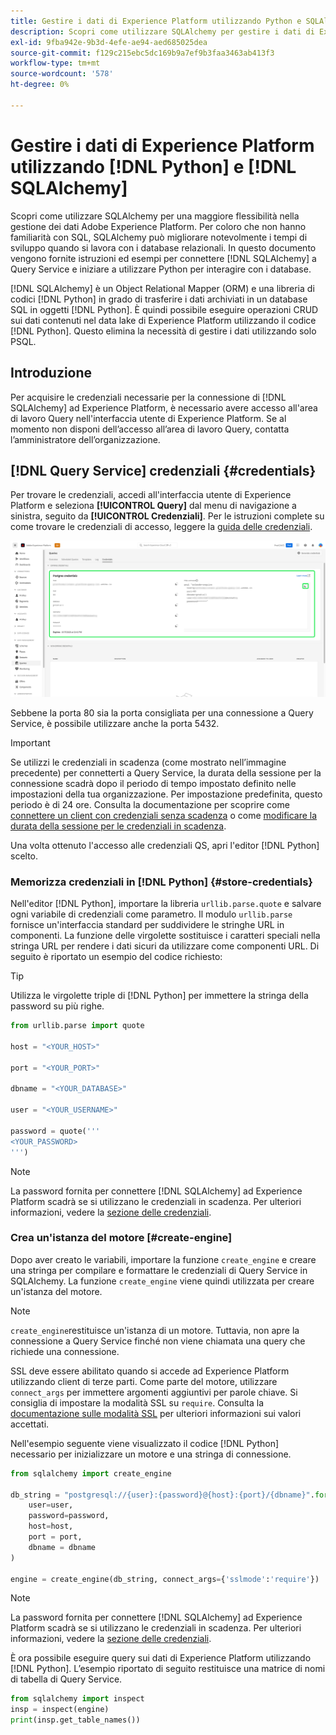 ```yaml
---
title: Gestire i dati di Experience Platform utilizzando Python e SQLAlchemy
description: Scopri come utilizzare SQLAlchemy per gestire i dati di Experience Platform utilizzando Python anziché SQL.
exl-id: 9fba942e-9b3d-4efe-ae94-aed685025dea
source-git-commit: f129c215ebc5dc169b9a7ef9b3faa3463ab413f3
workflow-type: tm+mt
source-wordcount: '578'
ht-degree: 0%

---
```


# Gestire i dati di Experience Platform utilizzando [!DNL Python] e [!DNL SQLAlchemy]

Scopri come utilizzare SQLAlchemy per una maggiore flessibilità nella gestione dei dati Adobe Experience Platform. Per coloro che non hanno familiarità con SQL, SQLAlchemy può migliorare notevolmente i tempi di sviluppo quando si lavora con i database relazionali. In questo documento vengono fornite istruzioni ed esempi per connettere [!DNL SQLAlchemy] a Query Service e iniziare a utilizzare Python per interagire con i database.

[!DNL SQLAlchemy] è un Object Relational Mapper (ORM) e una libreria di codici [!DNL Python] in grado di trasferire i dati archiviati in un database SQL in oggetti [!DNL Python]. È quindi possibile eseguire operazioni CRUD sui dati contenuti nel data lake di Experience Platform utilizzando il codice [!DNL Python]. Questo elimina la necessità di gestire i dati utilizzando solo PSQL.

## Introduzione

Per acquisire le credenziali necessarie per la connessione di [!DNL SQLAlchemy] ad Experience Platform, è necessario avere accesso all&#39;area di lavoro Query nell&#39;interfaccia utente di Experience Platform. Se al momento non disponi dell’accesso all’area di lavoro Query, contatta l’amministratore dell’organizzazione.

## [!DNL Query Service] credenziali {#credentials}

Per trovare le credenziali, accedi all&#39;interfaccia utente di Experience Platform e seleziona **[!UICONTROL Query]** dal menu di navigazione a sinistra, seguito da **[!UICONTROL Credenziali]**. Per le istruzioni complete su come trovare le credenziali di accesso, leggere la [guida delle credenziali](../ui/credentials.md).

![La scheda Credenziali con le credenziali in scadenza per Query Service è evidenziata.](../images/use-cases/credentials.png)

Sebbene la porta 80 sia la porta consigliata per una connessione a Query Service, è possibile utilizzare anche la porta 5432.

>[!IMPORTANT]
>
>Se utilizzi le credenziali in scadenza (come mostrato nell’immagine precedente) per connetterti a Query Service, la durata della sessione per la connessione scadrà dopo il periodo di tempo impostato definito nelle impostazioni della tua organizzazione. Per impostazione predefinita, questo periodo è di 24 ore. Consulta la documentazione per scoprire come [connettere un client con credenziali senza scadenza](../ui/credentials.md#non-expiring-credentials) o come [modificare la durata della sessione per le credenziali in scadenza](../ui/credentials.md#expiring-credentials).

Una volta ottenuto l&#39;accesso alle credenziali QS, apri l&#39;editor [!DNL Python] scelto.

### Memorizza credenziali in [!DNL Python] {#store-credentials}

Nell&#39;editor [!DNL Python], importare la libreria `urllib.parse.quote` e salvare ogni variabile di credenziali come parametro. Il modulo `urllib.parse` fornisce un&#39;interfaccia standard per suddividere le stringhe URL in componenti. La funzione delle virgolette sostituisce i caratteri speciali nella stringa URL per rendere i dati sicuri da utilizzare come componenti URL. Di seguito è riportato un esempio del codice richiesto:

>[!TIP]
>
>Utilizza le virgolette triple di [!DNL Python] per immettere la stringa della password su più righe.

```python
from urllib.parse import quote

host = "<YOUR_HOST>"

port = "<YOUR_PORT>"

dbname = "<YOUR_DATABASE>"

user = "<YOUR_USERNAME>"

password = quote('''
<YOUR_PASSWORD>
''')
```

>[!NOTE]
>
>La password fornita per connettere [!DNL SQLAlchemy] ad Experience Platform scadrà se si utilizzano le credenziali in scadenza. Per ulteriori informazioni, vedere la [sezione delle credenziali](#credentials).

### Crea un&#39;istanza del motore [#create-engine]

Dopo aver creato le variabili, importare la funzione `create_engine` e creare una stringa per compilare e formattare le credenziali di Query Service in SQLAlchemy. La funzione `create_engine` viene quindi utilizzata per creare un&#39;istanza del motore.

>[!NOTE]
>
>`create_engine`restituisce un&#39;istanza di un motore. Tuttavia, non apre la connessione a Query Service finché non viene chiamata una query che richiede una connessione.

SSL deve essere abilitato quando si accede ad Experience Platform utilizzando client di terze parti. Come parte del motore, utilizzare `connect_args` per immettere argomenti aggiuntivi per parole chiave. Si consiglia di impostare la modalità SSL su `require`. Consulta la [documentazione sulle modalità SSL](../clients/ssl-modes.md) per ulteriori informazioni sui valori accettati.

Nell&#39;esempio seguente viene visualizzato il codice [!DNL Python] necessario per inizializzare un motore e una stringa di connessione.

```python
from sqlalchemy import create_engine

db_string = "postgresql://{user}:{password}@{host}:{port}/{dbname}".format(
    user=user,
    password=password,
    host=host,
    port = port,
    dbname = dbname
)

engine = create_engine(db_string, connect_args={'sslmode':'require'})
```

>[!NOTE]
>
>La password fornita per connettere [!DNL SQLAlchemy] ad Experience Platform scadrà se si utilizzano le credenziali in scadenza. Per ulteriori informazioni, vedere la [sezione delle credenziali](#credentials).

È ora possibile eseguire query sui dati di Experience Platform utilizzando [!DNL Python]. L’esempio riportato di seguito restituisce una matrice di nomi di tabella di Query Service.

```python
from sqlalchemy import inspect
insp = inspect(engine)
print(insp.get_table_names())
```
